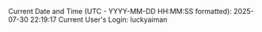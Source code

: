 Current Date and Time (UTC - YYYY-MM-DD HH:MM:SS formatted): 2025-07-30 22:19:17
Current User's Login: luckyaiman
